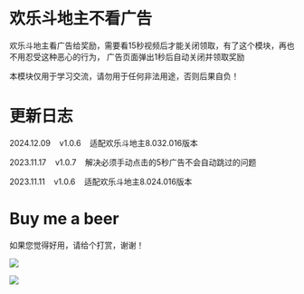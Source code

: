 # 欢乐斗地主不看广告

欢乐斗地主看广告给奖励，需要看15秒视频后才能关闭领取，有了这个模块，再也不用忍受这种恶心的行为，
广告页面弹出1秒后自动关闭并领取奖励

本模块仅用于学习交流，请勿用于任何非法用途，否则后果自负！

# 更新日志

2024.12.09&nbsp;&nbsp;&nbsp;&nbsp;v1.0.6&nbsp;&nbsp;&nbsp;&nbsp;适配欢乐斗地主8.032.016版本

2023.11.17&nbsp;&nbsp;&nbsp;&nbsp;v1.0.7&nbsp;&nbsp;&nbsp;&nbsp;解决必须手动点击的5秒广告不会自动跳过的问题

2023.11.11&nbsp;&nbsp;&nbsp;&nbsp;v1.0.6&nbsp;&nbsp;&nbsp;&nbsp;适配欢乐斗地主8.024.016版本

# Buy me a beer

如果您觉得好用，请给个打赏，谢谢！

![](https://gitee.com/guangzishushu/image_hosting/raw/master/pictures/mm_reward.png)



![](https://gitee.com/guangzishushu/image_hosting/raw/master/pictures/alipay.jpg)
